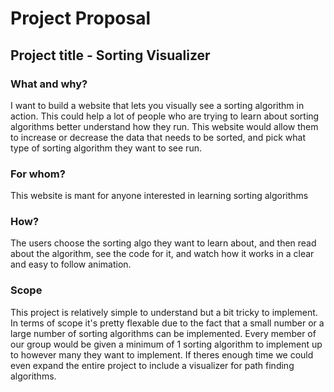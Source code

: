 # Project Proposal

## Project title - Sorting Visualizer


### What and why?

I want to build a website that lets you visually see a sorting algorithm in action. This could help a lot of people who are trying to learn about sorting algorithms better understand how they run. This website would allow them to increase or decrease the data that needs to be sorted, and pick what type of sorting algorithm they want to see run.
  
### For whom?

This website is mant for anyone interested in learning sorting algorithms

### How?

The users choose the sorting algo they want to learn about, and then read about the algorithm, see the code for it, and watch how it works in a clear and easy to follow animation.

### Scope

This project is relatively simple to understand but a bit tricky to implement. In terms of scope it's pretty flexable due to the fact that a small number or a large number of sorting algorithms can be implemented. Every member of our group would be given a minimum of 1 sorting algorithm to implement up to however many they want to implement. If theres enough time we could even expand the entire project to include a visualizer for path finding algorithms. 

